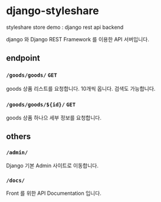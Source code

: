 # django-styleshare
styleshare store demo : django rest api backend

django 와 Django REST Framework 를 이용한 API 서버입니다. 

## endpoint

### `/goods/goods/` `GET` 
goods 상품 리스트를 요청합니다. 10개씩 옵니다. 검색도 가능합니다.

### `/goods/goods/${id}/` `GET`
goods 상품 하나으 세부 정보를 요청합니다.


## others

### `/admin/` 
Django 기본 Admin 사이트로 이동합니다.

### `/docs/` 
Front 를 위한 API Documentation 입니다.

